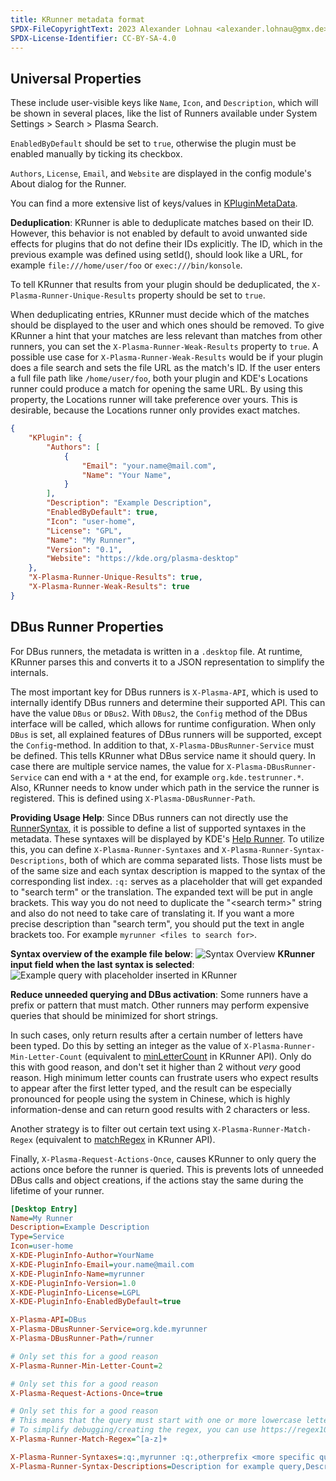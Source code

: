 ```yaml
---
title: KRunner metadata format
SPDX-FileCopyrightText: 2023 Alexander Lohnau <alexander.lohnau@gmx.de>
SPDX-License-Identifier: CC-BY-SA-4.0
---
```


## Universal Properties

These include user-visible keys like `Name`, `Icon`, and `Description`, which will be shown in several places, like the list of Runners available under System Settings > Search > Plasma Search.

`EnabledByDefault` should be set to `true`, otherwise the plugin must be enabled manually by ticking its checkbox.

`Authors`, `License`, `Email`, and `Website` are displayed in the config module's About dialog for the Runner.

You can find a more extensive list of keys/values in [KPluginMetaData](docs:kcoreaddons;KPluginMetaData).

**Deduplication**: KRunner is able to deduplicate matches based on their ID. However, this behavior is not enabled by default to avoid unwanted side effects for plugins that do not define their IDs explicitly.
The ID, which in the previous example was defined using setId(), should look like a URL, for example `file:///home/user/foo` or `exec:///bin/konsole`.

To tell KRunner that results from your plugin should be deduplicated, the `X-Plasma-Runner-Unique-Results` property should be set to `true`.

When deduplicating entries, KRunner must decide which of the matches should be displayed to the user and which ones should be removed.
To give KRunner a hint that your matches are less relevant than matches from other runners, you can set the `X-Plasma-Runner-Weak-Results` property to `true`.
A possible use case for `X-Plasma-Runner-Weak-Results` would be if your plugin does a file search and sets the file URL as the match's ID.
If the user enters a full file path like `/home/user/foo`, both your plugin and KDE's Locations runner could produce a match for opening the same URL.
By using this property, the Locations runner will take preference over yours. This is desirable, because the Locations runner only provides exact matches.

```json
{
    "KPlugin": {
        "Authors": [
            {
                "Email": "your.name@mail.com",
                "Name": "Your Name",
            }
        ],
        "Description": "Example Description",
        "EnabledByDefault": true,
        "Icon": "user-home",
        "License": "GPL",
        "Name": "My Runner",
        "Version": "0.1",
        "Website": "https://kde.org/plasma-desktop"
    },
    "X-Plasma-Runner-Unique-Results": true,
    "X-Plasma-Runner-Weak-Results": true
}
```

## DBus Runner Properties

For DBus runners, the metadata is written in a `.desktop` file. At runtime, KRunner parses this and converts it to a JSON representation to simplify the internals.

The most important key for DBus runners is `X-Plasma-API`, which is used to internally identify DBus runners and determine their supported API.
This can have the value `DBus` or `DBus2`. With `DBus2`, the `Config` method of the DBus interface will be called, which allows for runtime configuration.
When only `DBus` is set, all explained features of DBus runners will be supported, except the `Config`-method.
In addition to that, `X-Plasma-DBusRunner-Service` must be defined. This tells KRunner what DBus service name it should query.
In case there are multiple service names, the value for `X-Plasma-DBusRunner-Service` can end with a `*` at the end, for example `org.kde.testrunner.*`.
Also, KRunner needs to know under which path in the service the runner is registered. This is defined using `X-Plasma-DBusRunner-Path`.

**Providing Usage Help**: Since DBus runners can not directly use the [RunnerSyntax](docs:krunner;RunnerSyntax), it is possible to define a list of supported syntaxes in the metadata.
These syntaxes will be displayed by KDE's [Help Runner](https://invent.kde.org/plasma/plasma-workspace/-/tree/master/runners/helprunner).
To utilize this, you can define `X-Plasma-Runner-Syntaxes` and `X-Plasma-Runner-Syntax-Descriptions`, both of which are comma separated lists.
Those lists must be of the same size and each syntax description is mapped to the syntax of the corresponding list index.
`:q:` serves as a placeholder that will get expanded to "search term" or the translation. The expanded text will be put in angle brackets.
This way you do not need to duplicate the "\<search term\>" string and also do not need to take care of translating it.
If you want a more precise description than "search term", you should put the text in angle brackets too.
For example `myrunner <files to search for>`.

**Syntax overview of the example file below**:
![Syntax Overview](syntaxoverview.png)
**KRunner input field when the last syntax is selected**:
![Example query with placeholder inserted in KRunner](placeholderselected.png)

**Reduce unneeded querying and DBus activation**: Some runners have a prefix or pattern that must match. Other runners may perform expensive queries that should be minimized for short strings.

In such cases, only return results after a certain number of letters have been typed. Do this by setting an integer as the value of `X-Plasma-Runner-Min-Letter-Count` (equivalent to [minLetterCount](docs:krunner;AbstractRunner::minLetterCount) in KRunner API). Only do this with good reason, and don't set it higher than 2 without *very* good reason. High minimum letter counts can frustrate users who expect results to appear after the first letter typed, and the result can be especially pronounced for people using the system in Chinese, which is highly information-dense and can return good results with 2 characters or less.

Another strategy is to filter out certain text using `X-Plasma-Runner-Match-Regex` (equivalent to [matchRegex](docs:krunner;AbstractRunner::matchRegex) in KRunner API).

Finally, `X-Plasma-Request-Actions-Once`, causes KRunner to only query the actions once before the runner is queried.
This is prevents lots of unneeded DBus calls and object creations, if the actions stay the same during the lifetime of your runner.


```ini
[Desktop Entry]
Name=My Runner
Description=Example Description
Type=Service
Icon=user-home
X-KDE-PluginInfo-Author=YourName
X-KDE-PluginInfo-Email=your.name@mail.com
X-KDE-PluginInfo-Name=myrunner
X-KDE-PluginInfo-Version=1.0
X-KDE-PluginInfo-License=LGPL
X-KDE-PluginInfo-EnabledByDefault=true

X-Plasma-API=DBus
X-Plasma-DBusRunner-Service=org.kde.myrunner
X-Plasma-DBusRunner-Path=/runner

# Only set this for a good reason
X-Plasma-Runner-Min-Letter-Count=2

# Only set this for a good reason
X-Plasma-Request-Actions-Once=true

# Only set this for a good reason
# This means that the query must start with one or more lowercase letters
# To simplify debugging/creating the regex, you can use https://regex101.com/
X-Plasma-Runner-Match-Regex=^[a-z]+

X-Plasma-Runner-Syntaxes=:q:,myrunner :q:,otherprefix <more specific query>
X-Plasma-Runner-Syntax-Descriptions=Description for example query,Description for example query with prefix,Description for other prefix
```
